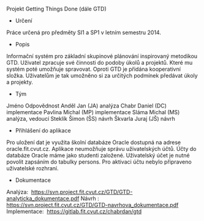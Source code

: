 Projekt Getting Things Done (dále GTD)

* Určení

Práce určená pro předměty SI1 a SP1 v letním semestru 2014.

* Popis

Informační systém pro základní skupinové plánování inspirovaný metodikou GTD.
Uživatel zpracuje své činnosti do podoby úkolů a projektů. Které mu systém poté umožňuje spravovat.
Oproti GTD je přidána kooperativní složka. Uživatelům je tak umožněno si za určitých podmínek předávat úkoly a projekty.

* Tým

Jméno			Odpovědnost
Anděl Jan (JA)		analýza
Chabr Daniel (DC)	implementace
Pavlina Michal (MP)	implementace
Sláma Michal (MS)	analýza, vedoucí
Steklík Šimon (ŠS)	návrh
Škvarla Juraj (JŠ)	návrh 

* Přihlášení do aplikace

Pro uložení dat je využita školní databáze Oracle dostupná na adrese oracle.fit.cvut.cz.
Aplikace neumožňuje správu uživatelských účtů. Účty do databáze Oracle máme jako studenti založené. 
Uživatelský účet je nutné povolit zapsáním do tabulky persons. Pro aktivaci účtu nebylo připraveno uživatelské rozhraní.

* Dokumentace

Analýza: ​	https://svn.project.fit.cvut.cz/GTD/GTD-analyticka_dokumentace.pdf
Návrh : ​	https://svn.project.fit.cvut.cz/GTD/GTD-navrhova_dokumentace.pdf
Implementace: ​	https://gitlab.fit.cvut.cz/chabrdan/gtd 


